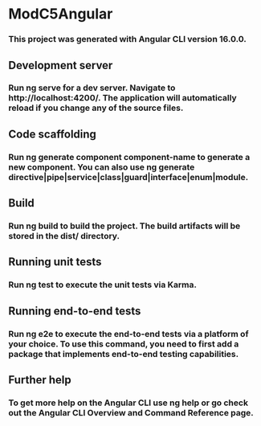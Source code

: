 # ModC5Angular
### This project was generated with Angular CLI version 16.0.0.

## Development server
### Run ng serve for a dev server. Navigate to http://localhost:4200/. The application will automatically reload if you change any of the source files.

## Code scaffolding
### Run ng generate component component-name to generate a new component. You can also use ng generate directive|pipe|service|class|guard|interface|enum|module.

## Build
### Run ng build to build the project. The build artifacts will be stored in the dist/ directory.

## Running unit tests
### Run ng test to execute the unit tests via Karma.

## Running end-to-end tests
### Run ng e2e to execute the end-to-end tests via a platform of your choice. To use this command, you need to first add a package that implements end-to-end testing capabilities.

## Further help
### To get more help on the Angular CLI use ng help or go check out the Angular CLI Overview and Command Reference page.
